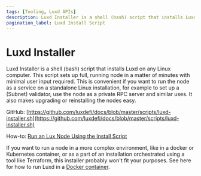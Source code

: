 ```yaml
---
tags: [Tooling, Luxd APIs]
description: Luxd Installer is a shell (bash) script that installs Luxd on any Linux computer. This script sets up full, running node in a matter of minutes with minimal user input required. This is convenient if you want to run the node as a service on a standalone Linux installation, for example to set up a (Subnet) validator, use the node as a private RPC server and similar uses. It also makes upgrading or reinstalling the nodes easy.
pagination_label: Luxd Install Script
---
```


# Luxd Installer

Luxd Installer is a shell (bash) script that installs Luxd on any
Linux computer. This script sets up full, running node in a matter of minutes
with minimal user input required. This is convenient if you want to run the node
as a service on a standalone Linux installation, for example to set up a
(Subnet) validator, use the node as a private RPC server and similar uses. It
also makes upgrading or reinstalling the nodes easy.

GitHub: [https://github.com/luxdefi/docs/blob/master/scripts/luxd-installer.sh](https://github.com/luxdefi/docs/blob/master/scripts/luxd-installer.sh)

How-to: [Run an Lux Node Using the Install Script](/nodes/run/with-installer/installing-luxd.md)

If you want to run a node in a more complex environment, like in a docker or
Kubernetes container, or as a part of an installation orchestrated using a tool
like Terraform, this installer probably won't fit your purposes. See here for how to run Luxd
in a [Docker container](/tooling/cli-guides/run-with-docker.md).

